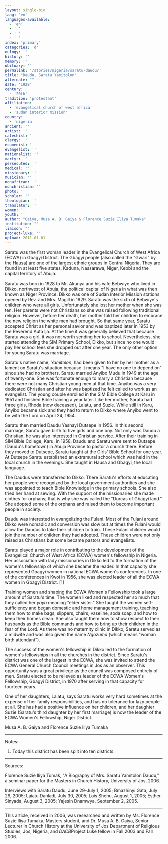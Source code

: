 ```yaml
---
layout: single-bio
lang: 'en'
languages-available:
  - 'en'
  - ' '
  - ' '
  - ' '
index: 'primary'
categories: 'd'
eulogy: ''
history: ''
memory: ''
obituary: ''
permalink: '/stories/nigeria/saratu-daudu/'
title: "Daudu, Saratu Yamitolon"
alternate: ""
date: '1928'
century:
  - '20th'
tradition: 'protestant'
affiliation:
  - 'evangelical church of west africa'
  - 'sudan interior mission'
country:
  - 'nigeria'
ancient: ''
artist: ''
catechist: ''
clergy: ''
ecumenist: ''
evangelist: ''
nationalist: ''
martyr: ''
persecuted: ''
medical: ''
missionary: ''
musician: ''
nonafrican: ''
nonchristian: ''
photo: ''
scholar: ''
theologian: ''
translator: ''
women: ''
youth: ''
author: "Gaiya, Musa A. B. Gaiya & Florence Suzie Iliya Tumaka"
institution: ""
liaison: ""
project-luke: ''
upload: 2011-01-01
---
```




Saratu was the first woman leader in the Evangelical Church of West Africa (ECWA) in Gbagyi District. The Gbagyi people (also called the "Gwari" by the Hausa) are one of the largest ethnic groups in Central Nigeria. They are found in at least five states, Kaduna, Nassarawa, Niger, Kebbi and the capital territory of Abuja.

Saratu was born in 1928 to Mr. Akunya and his wife Bebwiye who lived in Dikko, northwest of Abuja, the political capital of Nigeria in what was then known as Niger Province. Dikko was one of Sudan Interior Mission stations opened by Rev. and Mrs. Magill in 1929. Saratu was the sixth of Bebwiye's children who were all girls. Unfortunately she lost her mother when she was ten. Her parents were not Christians so she was raised following traditional religion. However, before her death, her mother told her children to embrace the new religion the white men had brought. So that same year, Saratu accepted Christ as her personal savior and was baptized later in 1953 by the Reverend Auta Ija. At the time it was generally believed that because Saratu was a girl, it was not worth sending her to school. Nevertheless, she started attending the SIM Primary School, Dikko, but since no one would pay her school fees she dropped out after one year. The only other option for young Saratu was marriage.

Saratu's native name, *Yamitolon*, had been given to her by her mother as a lament on Saratu's situation because it means "I have no one to depend on" since she had no brothers. Saratu married Anyibo Mudu in 1949 at the age of twenty-one. She was fortunate enough to marry a Christian because there were not many Christian young men at that time. Anyibo was a very dedicated Christian and after he was baptized he felt called to work as an evangelist. The young couple enrolled in the SIM Bible College at Karu in 1951 and finished Bible training a year later. Like her mother, Saratu had three girls, Rhoda (now deceased), Laiatu, and Suzie. While still in Karu, Anyibo became sick and they had to return to Dikko where Anyibo went to be with the Lord on April 24, 1954.

Saratu then married Daudu Yasnayi Dutsepe in 1956. In this second marriage, Saratu gave birth to five girls and one boy. Not only was Daudu a Christian, he was also interested in Christian service. After their training in SIM Bible College, Karu, in 1958, Daudu and Saratu were sent to Dutsepe (Daudu's hometown) in Abuja Province to pastor a church there. Before they moved to Dutsepe, Saratu taught at the Girls' Bible School for one year. At Dutsepe Saratu established an extramural school which was held in the local church in the evenings. She taught in Hausa and Gbagyi, the local language.

The Daudus were transferred to Dikko. There Saratu's efforts at educating her people were recognized by the local government authorities and she was appointed to teach Bible Knowledge in the primary schools. She also tried her hand at sewing. With the support of the missionaries she made clothes for orphans; that is why she was called the "Dorcas of Gbagyi land." She adopted some of the orphans and raised them to become important people in society.

Daudu was interested in evangelizing the Fulani. Most of the Fulani around Dikko were nomadic and conversion was slow but at times the Fulani would allow the Daudus to take their children to train. These Fulani children would join the number of children they had adopted. These children were not only raised as Christians but some became pastors and evangelists.

Saratu played a major role in contributing to the development of the Evangelical Church of West Africa (ECWA) women's fellowship in Nigeria. Her association with lady missionaries in Dikko led to the formation of the women's fellowship of which she became the leader. In that capacity she represented Gbagyi women in national ECWA women's conferences. In one of the conferences in Kwoi in 1956, she was elected leader of all the ECWA women in Gbagyi District. [1]

Training women and shaping the ECWA Women's Fellowship took a large amount of Saratu's time. The women liked and respected her so much that they called her *yaya* meaning "elder sister." She taught the women self-sufficiency and began domestic and home management training, teaching them how to make bags, slippers, chairs, vaseline, soda soap, and how to keep their homes clean. She also taught them how to show respect to their husbands as the Bible commands and how to bring up their children in the fear of the Lord. As there was no maternity clinic in Dikko, Saratu served as a midwife and was also given the name *Ngozuma* (which means "woman birth attendant").

The success of the women's fellowship in Dikko led to the formation of women's fellowships in all the churches in the district. Since Saratu's district was one of the largest in the ECWA, she was invited to attend the ECWA General Church Council meetings in Jos as an observer. This opportunity was a great privilege as the council was composed entirely of men. Saratu elected to be relieved as leader of the ECWA Women's Fellowship, Gbagyi District, in 1970 after serving in that capacity for fourteen years.

One of her daughters, Laiatu, says Saratu works very hard sometimes at the expense of her family responsibilities, and has no tolerance for lazy people at all. She has had a positive influence on her children, and her daughter Suzie (Saratu's third daughter by her first marriage) is now the leader of the ECWA Women's Fellowship, Niger District.

Musa A. B. Gaiya and Florence Suzie Iliya Tumaka

---

Notes:

1. Today this district has been split into ten districts.

---

Sources:

Florence Suzie Iliya Tumak, "A Biography of Mrs. Saratu Yamitolon Daudu," a seminar paper for the Masters in Church History, University of Jos, 2006.

Interviews with Saratu Daudu, June 29-July 1, 2005; Bmazhinyi Gata, July 29, 2005; Laiatu Danladi, July 30, 2005; Lois Shehu, August 1, 2005; Esther Sinyada, August 3, 2005; Yajesin Dnamwya, September 2, 2005.

---

This article, received in 2006, was researched and written by Ms. Florence Suzie Iliya Tumaka, Masters student, and Dr. Musa A. B. Gaiya, Senior Lecturer in Church History at the University of Jos Department of Religious Studies, Jos, Nigeria, and *DACB*Project Luke fellow in Fall 2003 and Fall 2006.